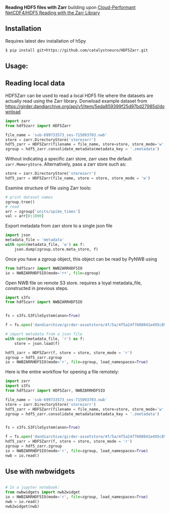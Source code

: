 <strong>Reading HDF5 files with Zarr</strong> building upon [Cloud-Performant NetCDF4/HDF5 Reading with the Zarr Library](https://medium.com/pangeo/cloud-performant-reading-of-netcdf4-hdf5-data-using-the-zarr-library-1a95c5c92314)

## Installation

Requires latest dev installation of h5py


```bash
$ pip install git+https://github.com/catalystneuro/HDF5Zarr.git
```


## Usage:

## Reading local data
HDF5Zarr can be used to read a local HDF5 file where the datasets are actually read using the Zarr library.
Donwload example dataset from https://girder.dandiarchive.org/api/v1/item/5eda859399f25d97bd27985d/download
```python
import zarr
from hdf5zarr import HDF5Zarr

file_name = 'sub-699733573_ses-715093703.nwb'
store = zarr.DirectoryStore('storezarr')
hdf5_zarr = HDF5Zarr(filename = file_name, store=store, store_mode='w', max_chunksize=2*2**20)
zgroup = hdf5_zarr.consolidate_metadata(metadata_key = '.zmetadata')
```
Without indicating a specific zarr store, zarr uses the default `zarr.MemoryStore`.
Alternatively, pass a zarr store such as:
```python
store = zarr.DirectoryStore('storezarr')
hdf5_zarr = HDF5Zarr(file_name, store = store, store_mode = 'w')
```

Examine structure of file using Zarr tools:
```python
# print dataset names
zgroup.tree()
# read
arr = zgroup['units/spike_times']
val = arr[0:1000]
```

Export metadata from zarr store to a single json file
```python
import json
metadata_file = 'metadata'
with open(metadata_file, 'w') as f:
    json.dump(zgroup.store.meta_store, f)
```

Once you have a zgroup object, this object can be read by PyNWB using
```python
from hdf5zarr import NWBZARRHDF5IO
io = NWBZARRHDF5IO(mode='r+', file=zgroup)     
```

        
Open NWB file on remote S3 store. requires a loyal metadata_file, constructed in previous steps.
```python
import s3fs
from hdf5zarr import NWBZARRHDF5IO


fs = s3fs.S3FileSystem(anon=True)

f = fs.open('dandiarchive/girder-assetstore/4f/5a/4f5a24f7608041e495c85329dba318b7', 'rb')

# import metadata from a json file
with open(metadata_file, 'r') as f:
    store = json.load(f)

hdf5_zarr = HDF5Zarr(f, store = store, store_mode = 'r')
zgroup = hdf5_zarr.zgroup
io = NWBZARRHDF5IO(mode='r', file=zgroup, load_namespaces=True)
```

Here is the entire workflow for opening a file remotely:
```python
import zarr
import s3fs
from hdf5zarr import HDF5Zarr, NWBZARRHDF5IO

file_name = 'sub-699733573_ses-715093703.nwb'
store = zarr.DirectoryStore('storezarr')
hdf5_zarr = HDF5Zarr(filename = file_name, store=store, store_mode='w', max_chunksize=2*2**20)
zgroup = hdf5_zarr.consolidate_metadata(metadata_key = '.zmetadata')


fs = s3fs.S3FileSystem(anon=True)

f = fs.open('dandiarchive/girder-assetstore/4f/5a/4f5a24f7608041e495c85329dba318b7', 'rb')
hdf5_zarr = HDF5Zarr(f, store = store, store_mode = 'r')
zgroup = hdf5_zarr.zgroup
io = NWBZARRHDF5IO(mode='r', file=zgroup, load_namespaces=True)
nwb = io.read()
```


## Use with nwbwidgets

```python

# In a jupyter notebook:
from nwbwidgets import nwb2widget
io = NWBZARRHDF5IO(mode='r', file=zgroup, load_namespaces=True)
nwb = io.read()
nwb2widget(nwb)
```

